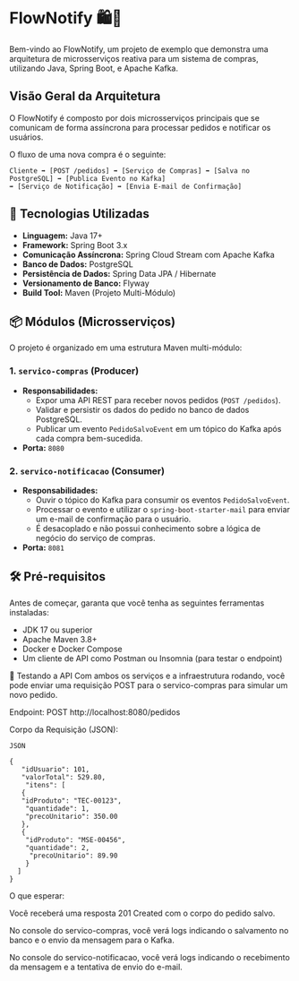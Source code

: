 # FlowNotify 🛍️📨

Bem-vindo ao FlowNotify, um projeto de exemplo que demonstra uma arquitetura de microsserviços reativa para um sistema
de compras, utilizando Java, Spring Boot, e Apache Kafka.

## Visão Geral da Arquitetura

O FlowNotify é composto por dois microsserviços principais que se comunicam de forma assíncrona para processar pedidos e
notificar os usuários.

O fluxo de uma nova compra é o seguinte:

````
Cliente ➡️ [POST /pedidos] ➡️ [Serviço de Compras] ➡️ [Salva no PostgreSQL] ➡️ [Publica Evento no Kafka]
➡️ [Serviço de Notificação] ➡️ [Envia E-mail de Confirmação]
````
## 🚀 Tecnologias Utilizadas

* **Linguagem:** Java 17+
* **Framework:** Spring Boot 3.x
* **Comunicação Assíncrona:** Spring Cloud Stream com Apache Kafka
* **Banco de Dados:** PostgreSQL
* **Persistência de Dados:** Spring Data JPA / Hibernate
* **Versionamento de Banco:** Flyway
* **Build Tool:** Maven (Projeto Multi-Módulo)

## 📦 Módulos (Microsserviços)

O projeto é organizado em uma estrutura Maven multi-módulo:

### 1. `servico-compras` (Producer)

- **Responsabilidades:**
    - Expor uma API REST para receber novos pedidos (`POST /pedidos`).
    - Validar e persistir os dados do pedido no banco de dados PostgreSQL.
    - Publicar um evento `PedidoSalvoEvent` em um tópico do Kafka após cada compra bem-sucedida.
- **Porta:** `8080`

### 2. `servico-notificacao` (Consumer)

- **Responsabilidades:**
    - Ouvir o tópico do Kafka para consumir os eventos `PedidoSalvoEvent`.
    - Processar o evento e utilizar o `spring-boot-starter-mail` para enviar um e-mail de confirmação para o usuário.
    - É desacoplado e não possui conhecimento sobre a lógica de negócio do serviço de compras.
- **Porta:** `8081`

## 🛠️ Pré-requisitos

Antes de começar, garanta que você tenha as seguintes ferramentas instaladas:

* JDK 17 ou superior
* Apache Maven 3.8+
* Docker e Docker Compose
* Um cliente de API como Postman ou Insomnia (para testar o endpoint)

📡 Testando a API
Com ambos os serviços e a infraestrutura rodando, você pode enviar uma requisição POST para o servico-compras para
simular um novo pedido.

Endpoint: POST http://localhost:8080/pedidos

Corpo da Requisição (JSON):

```
JSON

{
   "idUsuario": 101,
   "valorTotal": 529.80,
    "itens": [
   {
   "idProduto": "TEC-00123",
    "quantidade": 1,
    "precoUnitario": 350.00
   },
   {
    "idProduto": "MSE-00456",
    "quantidade": 2,
     "precoUnitario": 89.90
    }
  ]
}
```

O que esperar:

Você receberá uma resposta 201 Created com o corpo do pedido salvo.

No console do servico-compras, você verá logs indicando o salvamento no banco e o envio da mensagem para o Kafka.

No console do servico-notificacao, você verá logs indicando o recebimento da mensagem e a tentativa de envio do e-mail.